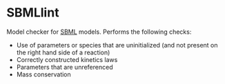 # SBMLlint
Model checker for [SBML](http://sbml.org/Main_Page) models.
Performs the following checks:

- Use of parameters or species that are uninitialized (and
not present on the right hand side of a reaction)
- Correctly constructed kinetics laws
- Parameters that are unreferenced
- Mass conservation

